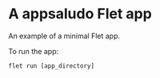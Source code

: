 # A appsaludo Flet app

An example of a minimal Flet app.

To run the app:

```
flet run [app_directory]
```